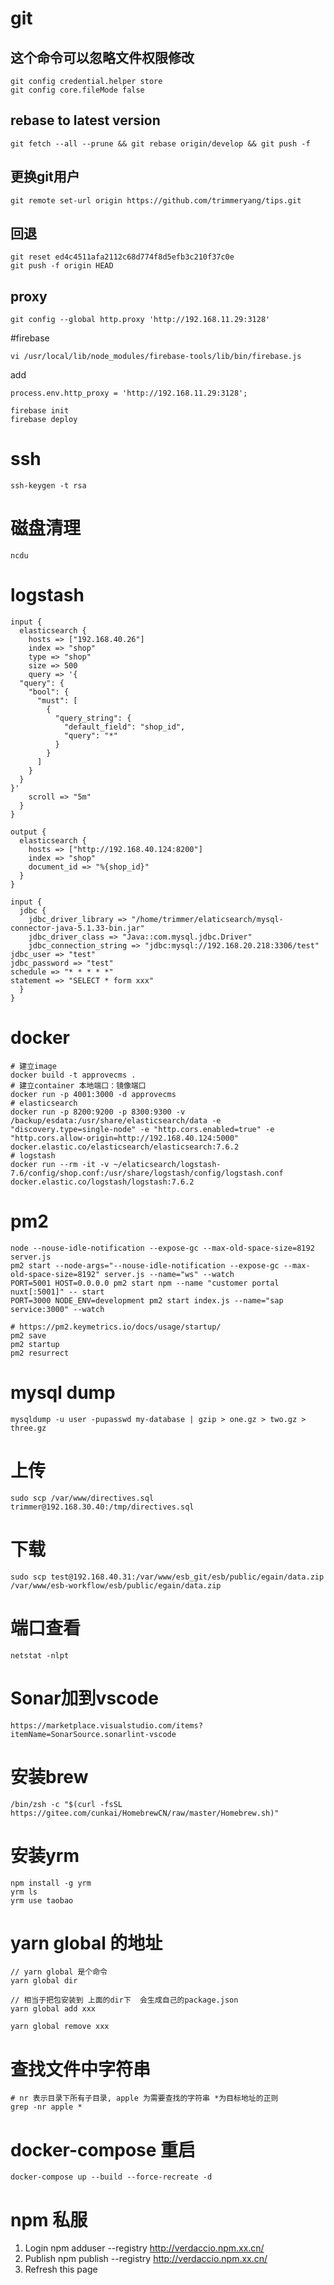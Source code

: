 # git
## 这个命令可以忽略文件权限修改
```shell script
git config credential.helper store
git config core.fileMode false
```

## rebase to latest version
```shell script
git fetch --all --prune && git rebase origin/develop && git push -f
```

## 更换git用户  
```shell script
git remote set-url origin https://github.com/trimmeryang/tips.git
```

## 回退
```shell script
git reset ed4c4511afa2112c68d774f8d5efb3c210f37c0e
git push -f origin HEAD
```

## proxy
```shell script
git config --global http.proxy 'http://192.168.11.29:3128'
```

#firebase
```shell script
vi /usr/local/lib/node_modules/firebase-tools/lib/bin/firebase.js
```
add

```shell script
process.env.http_proxy = 'http://192.168.11.29:3128';
```

```shell script
firebase init
firebase deploy
```

# ssh
```shell script
ssh-keygen -t rsa
```

# 磁盘清理
```shell script
ncdu
```

# logstash
```shell script
input {
  elasticsearch {
    hosts => ["192.168.40.26"]
    index => "shop"
    type => "shop"
    size => 500
    query => '{
  "query": {
    "bool": {
      "must": [
        {
          "query_string": {
            "default_field": "shop_id",
            "query": "*"
          }
        }
      ]
    }
  }
}'
    scroll => "5m"
  }
}

output {
  elasticsearch {
    hosts => ["http://192.168.40.124:8200"]
    index => "shop"
    document_id => "%{shop_id}"
  }
}

```

```shell script
input {
  jdbc {
    jdbc_driver_library => "/home/trimmer/elaticsearch/mysql-connector-java-5.1.33-bin.jar"
    jdbc_driver_class => "Java::com.mysql.jdbc.Driver"
    jdbc_connection_string => "jdbc:mysql://192.168.20.218:3306/test"
jdbc_user => "test"
jdbc_password => "test"
schedule => "* * * * *"
statement => "SELECT * form xxx"
  }
}

```
# docker

```shell script
# 建立image
docker build -t approvecms .
# 建立container 本地端口：镜像端口
docker run -p 4001:3000 -d approvecms
# elasticsearch
docker run -p 8200:9200 -p 8300:9300 -v /backup/esdata:/usr/share/elasticsearch/data -e "discovery.type=single-node" -e "http.cors.enabled=true" -e "http.cors.allow-origin=http://192.168.40.124:5000" docker.elastic.co/elasticsearch/elasticsearch:7.6.2
# logstash
docker run --rm -it -v ~/elaticsearch/logstash-7.6/config/shop.conf:/usr/share/logstash/config/logstash.conf docker.elastic.co/logstash/logstash:7.6.2

```

# pm2
```shell script
node --nouse-idle-notification --expose-gc --max-old-space-size=8192 server.js 
pm2 start --node-args="--nouse-idle-notification --expose-gc --max-old-space-size=8192" server.js --name="ws" --watch
PORT=5001 HOST=0.0.0.0 pm2 start npm --name "customer portal nuxt[:5001]" -- start
PORT=3000 NODE_ENV=development pm2 start index.js --name="sap service:3000" --watch
```

```shell script
# https://pm2.keymetrics.io/docs/usage/startup/
pm2 save
pm2 startup
pm2 resurrect
```

# mysql dump
```shell script
mysqldump -u user -pupasswd my-database | gzip > one.gz > two.gz > three.gz
```

# 上传
```shell script
sudo scp /var/www/directives.sql trimmer@192.168.30.40:/tmp/directives.sql
```

# 下载
```shell script
sudo scp test@192.168.40.31:/var/www/esb_git/esb/public/egain/data.zip /var/www/esb-workflow/esb/public/egain/data.zip
```

# 端口查看
```shell script
netstat -nlpt
```
# Sonar加到vscode
```shell script
https://marketplace.visualstudio.com/items?itemName=SonarSource.sonarlint-vscode
```
# 安装brew
```shell script
/bin/zsh -c "$(curl -fsSL https://gitee.com/cunkai/HomebrewCN/raw/master/Homebrew.sh)"
```

# 安装yrm
```
npm install -g yrm
yrm ls
yrm use taobao
```

# yarn global 的地址
```
// yarn global 是个命令
yarn global dir

// 相当于把包安装到 上面的dir下  会生成自己的package.json
yarn global add xxx

yarn global remove xxx
```

# 查找文件中字符串
```
# nr 表示目录下所有子目录, apple 为需要查找的字符串 *为目标地址的正则
grep -nr apple *
```

# docker-compose 重启
```
docker-compose up --build --force-recreate -d
```
# npm 私服
1. Login
npm adduser --registry http://verdaccio.npm.xx.cn/
2. Publish
npm publish --registry http://verdaccio.npm.xx.cn/
3. Refresh this page
